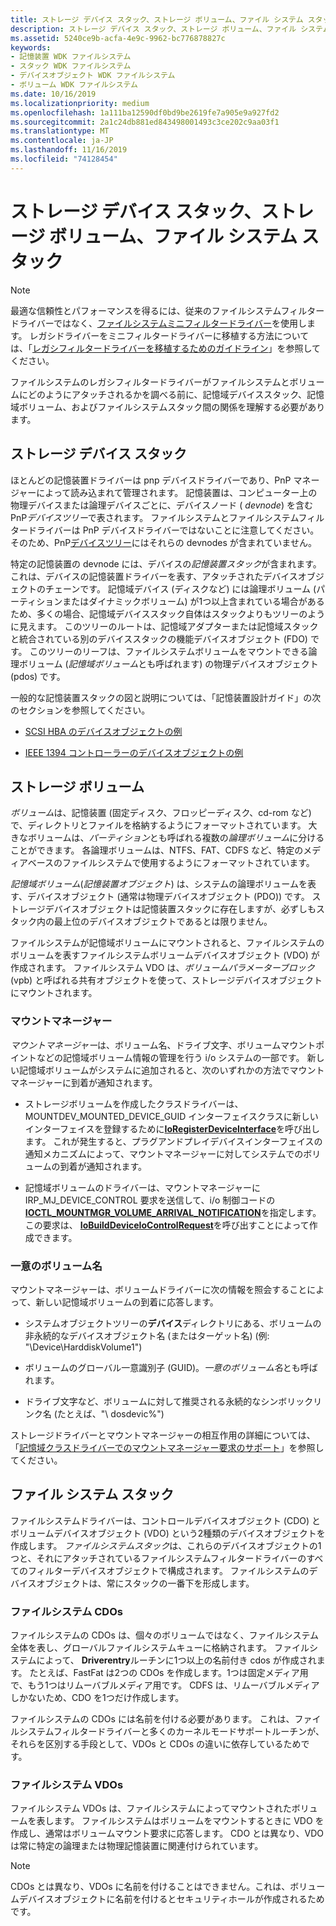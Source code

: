 ```yaml
---
title: ストレージ デバイス スタック、ストレージ ボリューム、ファイル システム スタック
description: ストレージ デバイス スタック、ストレージ ボリューム、ファイル システム スタック
ms.assetid: 5240ce9b-acfa-4e9c-9962-bc776878827c
keywords:
- 記憶装置 WDK ファイルシステム
- スタック WDK ファイルシステム
- デバイスオブジェクト WDK ファイルシステム
- ボリューム WDK ファイルシステム
ms.date: 10/16/2019
ms.localizationpriority: medium
ms.openlocfilehash: 1a111ba12590df0bd9be2619fe7a905e9a927fd2
ms.sourcegitcommit: 2a1c24db881ed843498001493c3ce202c9aa03f1
ms.translationtype: MT
ms.contentlocale: ja-JP
ms.lasthandoff: 11/16/2019
ms.locfileid: "74128454"
---
```

# <a name="storage-device-stacks-storage-volumes-and-file-system-stacks"></a>ストレージ デバイス スタック、ストレージ ボリューム、ファイル システム スタック

> [!NOTE]
> 最適な信頼性とパフォーマンスを得るには、従来のファイルシステムフィルタードライバーではなく、[ファイルシステムミニフィルタードライバー](filter-manager-and-minifilter-driver-architecture.md)を使用します。 レガシドライバーをミニフィルタードライバーに移植する方法については、「[レガシフィルタードライバーを移植するためのガイドライン](guidelines-for-porting-legacy-filter-drivers.md)」を参照してください。

ファイルシステムのレガシフィルタードライバーがファイルシステムとボリュームにどのようにアタッチされるかを調べる前に、記憶域デバイススタック、記憶域ボリューム、およびファイルシステムスタック間の関係を理解する必要があります。

## <a name="storage-device-stacks"></a>ストレージ デバイス スタック

ほとんどの記憶装置ドライバーは pnp デバイスドライバーであり、PnP マネージャーによって読み込まれて管理されます。 記憶装置は、コンピューター上の物理デバイスまたは論理デバイスごとに、デバイスノード ( *devnode*) を含む PnP*デバイスツリー*で表されます。 ファイルシステムとファイルシステムフィルタードライバーは PnP デバイスドライバーではないことに注意してください。そのため、PnP[デバイスツリー]((https://docs.microsoft.com/windows-hardware/drivers/kernel/device-tree))にはそれらの devnodes が含まれていません。

特定の記憶装置の devnode には、デバイスの*記憶装置スタック*が含まれます。これは、デバイスの記憶装置ドライバーを表す、アタッチされたデバイスオブジェクトのチェーンです。 記憶域デバイス (ディスクなど) には論理ボリューム (パーティションまたはダイナミックボリューム) が1つ以上含まれている場合があるため、多くの場合、記憶域デバイススタック自体はスタックよりもツリーのように見えます。 このツリーのルートは、記憶域アダプターまたは記憶域スタックと統合されている別のデバイススタックの機能デバイスオブジェクト (FDO) です。 このツリーのリーフは、ファイルシステムボリュームをマウントできる論理ボリューム (*記憶域ボリューム*とも呼ばれます) の物理デバイスオブジェクト (pdos) です。

一般的な記憶装置スタックの図と説明については、「記憶装置設計ガイド」の次のセクションを参照してください。

- [SCSI HBA のデバイスオブジェクトの例](https://docs.microsoft.com/windows-hardware/drivers/storage/device-object-example-for-a-scsi-hba)

- [IEEE 1394 コントローラーのデバイスオブジェクトの例](https://docs.microsoft.com/windows-hardware/drivers/storage/device-object-example-for-an-ieee-1394-controller)

## <a name="storage-volumes"></a>ストレージ ボリューム

*ボリューム*は、記憶装置 (固定ディスク、フロッピーディスク、cd-rom など) で、ディレクトリとファイルを格納するようにフォーマットされています。 大きなボリュームは、*パーティション*とも呼ばれる複数の*論理ボリューム*に分けることができます。 各論理ボリュームは、NTFS、FAT、CDFS など、特定のメディアベースのファイルシステムで使用するようにフォーマットされています。

*記憶域ボリューム*(*記憶装置オブジェクト*) は、システムの論理ボリュームを表す、デバイスオブジェクト (通常は物理デバイスオブジェクト (PDO)) です。 ストレージデバイスオブジェクトは記憶装置スタックに存在しますが、必ずしもスタック内の最上位のデバイスオブジェクトであるとは限りません。

ファイルシステムが記憶域ボリュームにマウントされると、ファイルシステムのボリュームを表すファイルシステムボリュームデバイスオブジェクト (VDO) が作成されます。 ファイルシステム VDO は、*ボリュームパラメーターブロック*(vpb) と呼ばれる共有オブジェクトを使って、ストレージデバイスオブジェクトにマウントされます。

### <a name="mount-manager"></a>マウントマネージャー

*マウントマネージャー*は、ボリューム名、ドライブ文字、ボリュームマウントポイントなどの記憶域ボリューム情報の管理を行う i/o システムの一部です。 新しい記憶域ボリュームがシステムに追加されると、次のいずれかの方法でマウントマネージャーに到着が通知されます。

- ストレージボリュームを作成したクラスドライバーは、MOUNTDEV_MOUNTED_DEVICE_GUID インターフェイスクラスに新しいインターフェイスを登録するために[**IoRegisterDeviceInterface**](https://docs.microsoft.com/windows-hardware/drivers/ddi/content/wdm/nf-wdm-ioregisterdeviceinterface)を呼び出します。 これが発生すると、プラグアンドプレイデバイスインターフェイスの通知メカニズムによって、マウントマネージャーに対してシステムでのボリュームの到着が通知されます。

- 記憶域ボリュームのドライバーは、マウントマネージャーに IRP_MJ_DEVICE_CONTROL 要求を送信して、i/o 制御コードの[**IOCTL_MOUNTMGR_VOLUME_ARRIVAL_NOTIFICATION**](https://docs.microsoft.com/windows-hardware/drivers/ddi/content/mountmgr/ni-mountmgr-ioctl_mountmgr_volume_arrival_notification)を指定します。 この要求は、 [**IoBuildDeviceIoControlRequest**](https://docs.microsoft.com/windows-hardware/drivers/ddi/content/wdm/nf-wdm-iobuilddeviceiocontrolrequest)を呼び出すことによって作成できます。

### <a name="unique-volume-name"></a>一意のボリューム名

マウントマネージャーは、ボリュームドライバーに次の情報を照会することによって、新しい記憶域ボリュームの到着に応答します。

- システムオブジェクトツリーの**デバイス**ディレクトリにある、ボリュームの非永続的なデバイスオブジェクト名 (またはターゲット名) (例: "\Device\HarddiskVolume1")

- ボリュームのグローバル一意識別子 (GUID)。*一意のボリューム名*とも呼ばれます。

- ドライブ文字など、ボリュームに対して推奨される永続的なシンボリックリンク名 (たとえば、"\ dosdevic%")

ストレージドライバーとマウントマネージャーの相互作用の詳細については、「[記憶域クラスドライバーでのマウントマネージャー要求のサポート](https://docs.microsoft.com/windows-hardware/drivers/storage/supporting-mount-manager-requests-in-a-storage-class-driver)」を参照してください。

## <a name="file-system-stacks"></a>ファイル システム スタック

ファイルシステムドライバーは、コントロールデバイスオブジェクト (CDO) とボリュームデバイスオブジェクト (VDO) という2種類のデバイスオブジェクトを作成します。 *ファイルシステムスタック*は、これらのデバイスオブジェクトの1つと、それにアタッチされているファイルシステムフィルタードライバーのすべてのフィルターデバイスオブジェクトで構成されます。 ファイルシステムのデバイスオブジェクトは、常にスタックの一番下を形成します。

### <a name="file-system-cdos"></a>ファイルシステム CDOs

ファイルシステムの CDOs は、個々のボリュームではなく、ファイルシステム全体を表し、グローバルファイルシステムキューに格納されます。 ファイルシステムによって、 **Driverentry**ルーチンに1つ以上の名前付き cdos が作成されます。 たとえば、FastFat は2つの CDOs を作成します。1つは固定メディア用で、もう1つはリムーバブルメディア用です。 CDFS は、リムーバブルメディアしかないため、CDO を1つだけ作成します。

ファイルシステムの CDOs には名前を付ける必要があります。 これは、ファイルシステムフィルタードライバーと多くのカーネルモードサポートルーチンが、それらを区別する手段として、VDOs と CDOs の違いに依存しているためです。

### <a name="file-system-vdos"></a>ファイルシステム VDOs

ファイルシステム VDOs は、ファイルシステムによってマウントされたボリュームを表します。 ファイルシステムはボリュームをマウントするときに VDO を作成し、通常はボリュームマウント要求に応答します。 CDO とは異なり、VDO は常に特定の論理または物理記憶装置に関連付けられています。

> [!NOTE]
> CDOs とは異なり、VDOs に名前を付けることはできません。これは、ボリュームデバイスオブジェクトに名前を付けるとセキュリティホールが作成されるためです。
